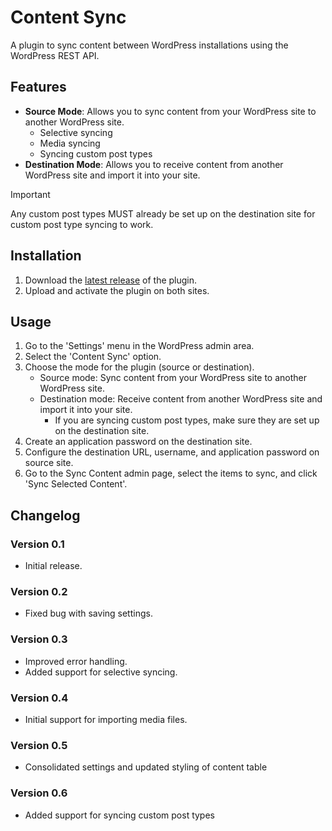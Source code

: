 # Content Sync

A plugin to sync content between WordPress installations using the WordPress REST API.

## Features

- **Source Mode**: Allows you to sync content from your WordPress site to another WordPress site.
  - Selective syncing
  - Media syncing
  - Syncing custom post types
- **Destination Mode**: Allows you to receive content from another WordPress site and import it into your site.

> [!IMPORTANT]
> Any custom post types MUST already be set up on the destination site for custom post type syncing to work.

## Installation

1. Download the [latest release](https://github.com/ksolomon75/WP-Content-Sync/releases/latest/download/WP-Content-Sync.zip) of the plugin.
2. Upload and activate the plugin on both sites.

## Usage

1. Go to the 'Settings' menu in the WordPress admin area.
2. Select the 'Content Sync' option.
3. Choose the mode for the plugin (source or destination).
   - Source mode: Sync content from your WordPress site to another WordPress site.
   - Destination mode: Receive content from another WordPress site and import it into your site.
     - If you are syncing custom post types, make sure they are set up on the destination site.
4. Create an application password on the destination site.
5. Configure the destination URL, username, and application password on source site.
6. Go to the Sync Content admin page, select the items to sync, and click 'Sync Selected Content'.

## Changelog

### Version 0.1

- Initial release.

### Version 0.2

- Fixed bug with saving settings.

### Version 0.3

- Improved error handling.
- Added support for selective syncing.

### Version 0.4

- Initial support for importing media files.

### Version 0.5

- Consolidated settings and updated styling of content table

### Version 0.6

- Added support for syncing custom post types

